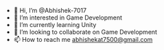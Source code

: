 - 👋 Hi, I’m @Abhishek-7017
- 👀 I’m interested in Game Development
- 🌱 I’m currently learning Unity
- 💞️ I’m looking to collaborate on Game Development
- 📫 How to reach me abhishekat7500@gmail.com

<!---
Abhishek-7017/Abhishek-7017 is a ✨ special ✨ repository because its `README.md` (this file) appears on your GitHub profile.
You can click the Preview link to take a look at your changes.
--->

